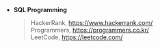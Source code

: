 
   - __SQL Programming__

      > HackerRank, https://www.hackerrank.com/  
      > Programmers, https://programmers.co.kr/  
      > LeetCode, https://leetcode.com/  
